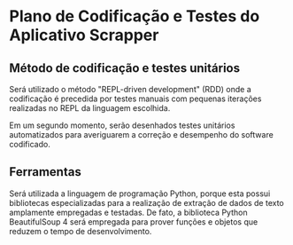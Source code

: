 # Plano de Codificação e Testes do Aplicativo Scrapper

## Método de codificação e testes unitários

Será utilizado o método "REPL-driven development" (RDD) onde a codificação é precedida por testes manuais com pequenas iterações realizadas no REPL da linguagem escolhida.

Em um segundo momento, serão desenhados testes unitários automatizados para averiguarem a correção e desempenho do software codificado.

## Ferramentas

Será utilizada a linguagem de programação Python, porque esta possui bibliotecas especializadas para a realização de extração de dados de texto amplamente empregadas e testadas.  De fato, a biblioteca Python BeautifulSoup 4 será empregada para prover funções e objetos que reduzem o tempo de desenvolvimento.